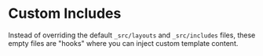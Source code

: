 # Custom Includes

Instead of overriding the default `_src/layouts` and `_src/includes`
files, these empty files are "hooks" where you can inject custom
template content.
